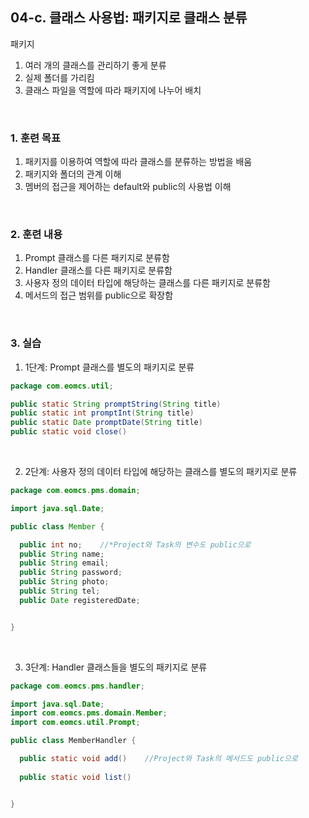 ## **04-c. 클래스 사용법: 패키지로 클래스 분류**<br>
패키지<br>
1. 여러 개의 클래스를 관리하기 좋게 분류<br>
2. 실제 폴더를 가리킴<br>
3. 클래스 파일을 역할에 따라 패키지에 나누어 배치<br>

<br>

### **1. 훈련 목표**<br>
1. 패키지를 이용하여 역할에 따라 클래스를 분류하는 방법을 배움<br>
2. 패키지와 폴더의 관계 이해<br>
3. 멤버의 접근을 제어하는 default와 public의 사용법 이해<br>

<br>

### **2. 훈련 내용**<br>
1. Prompt 클래스를 다른 패키지로 분류함<br>
2. Handler 클래스를 다른 패키지로 분류함<br>
3. 사용자 정의 데이터 타입에 해당하는 클래스를 다른 패키지로 분류함<br>
4. 메서드의 접근 범위를 public으로 확장함<br>

<br>

### **3. 실습**<br>
1. 1단계: Prompt 클래스를 별도의 패키지로 분류<br>
```java
package com.eomcs.util;

public static String promptString(String title)
public static int promptInt(String title)
public static Date promptDate(String title)
public static void close()
```

<br>

2. 2단계: 사용자 정의 데이터 타입에 해당하는 클래스를 별도의 패키지로 분류<br>
```java
package com.eomcs.pms.domain;

import java.sql.Date;

public class Member {

  public int no;    //*Project와 Task의 변수도 public으로
  public String name;
  public String email;
  public String password;
  public String photo;
  public String tel;
  public Date registeredDate;


}
```

<br>

3. 3단계: Handler 클래스들을 별도의 패키지로 분류<br>
```java
package com.eomcs.pms.handler;

import java.sql.Date;
import com.eomcs.pms.domain.Member;
import com.eomcs.util.Prompt;

public class MemberHandler {

  public static void add()    //Project와 Task의 메서드도 public으로
    
  public static void list()


}
```

